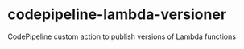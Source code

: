 codepipeline-lambda-versioner
=============================

CodePipeline custom action to publish versions of Lambda functions
